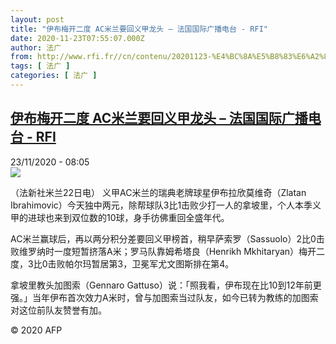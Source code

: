 ```yaml
---
layout: post
title: "伊布梅开二度 AC米兰要回义甲龙头 – 法国国际广播电台 - RFI"
date: 2020-11-23T07:55:07.000Z
author: 法广
from: http://www.rfi.fr//cn/contenu/20201123-%E4%BC%8A%E5%B8%83%E6%A2%85%E5%BC%80%E4%BA%8C%E5%BA%A6-ac%E7%B1%B3%E5%85%B0%E8%A6%81%E5%9B%9E%E4%B9%89%E7%94%B2%E9%BE%99%E5%A4%B4
tags: [ 法广 ]
categories: [ 法广 ]
---
```

<!--1606118107000-->
[伊布梅开二度 AC米兰要回义甲龙头 – 法国国际广播电台 - RFI](http://www.rfi.fr//cn/contenu/20201123-%E4%BC%8A%E5%B8%83%E6%A2%85%E5%BC%80%E4%BA%8C%E5%BA%A6-ac%E7%B1%B3%E5%85%B0%E8%A6%81%E5%9B%9E%E4%B9%89%E7%94%B2%E9%BE%99%E5%A4%B4)
------

<div>
<div>23/11/2020 - 08:05</div><img src="https://s.rfi.fr/media/display/38181576-2d5f-11eb-8cce-005056bf87d6/w:310/p:16x9/spo0002b.201123150504.jpg"><div class="t-content__body u-clearfix">            <p>（法新社米兰22日电）    义甲AC米兰的瑞典老牌球星伊布拉欣莫维奇（Zlatan Ibrahimovic）今天独中两元，除帮球队3比1击败少打一人的拿坡里，个人本季义甲的进球也来到双位数的10球，身手彷佛重回全盛年代。</p><p>    AC米兰赢球后，再以两分积分差要回义甲榜首，稍早萨索罗（Sassuolo）2比0击败维罗纳时一度短暂挤落A米；罗马队靠姆希塔良（Henrikh Mkhitaryan）梅开二度，3比0击败帕尔玛暂居第3，卫冕军尤文图斯排在第4。</p><p>    拿坡里教头加图索（Gennaro Gattuso）说：「照我看，伊布现在比10到12年前更强。」当年伊布首次效力A米时，曾与加图索当过队友，如今已转为教练的加图索对这位前队友赞誉有加。</p>            <p class="t-copyright">© 2020 AFP</p>        </div>
</div>
